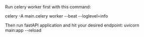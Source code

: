 Run celery worker first with this command:

celery -A main.celery worker --beat --loglevel=info


Then run fastAPI application and hit your desired endpoint:
 uvicorn main:app --reload
